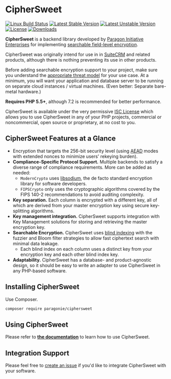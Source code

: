 # CipherSweet

[![Linux Build Status](https://travis-ci.org/paragonie/ciphersweet.svg?branch=master)](https://travis-ci.org/paragonie/ciphersweet)
[![Latest Stable Version](https://poser.pugx.org/paragonie/ciphersweet/v/stable)](https://packagist.org/packages/paragonie/ciphersweet)
[![Latest Unstable Version](https://poser.pugx.org/paragonie/ciphersweet/v/unstable)](https://packagist.org/packages/paragonie/ciphersweet)
[![License](https://poser.pugx.org/paragonie/ciphersweet/license)](https://packagist.org/packages/paragonie/ciphersweet)
[![Downloads](https://img.shields.io/packagist/dt/paragonie/ciphersweet.svg)](https://packagist.org/packages/paragonie/ciphersweet)

**CipherSweet** is a backend library developed by [Paragon Initiative Enterprises](https://paragonie.com)
for implementing [searchable field-level encryption](https://paragonie.com/blog/2017/05/building-searchable-encrypted-databases-with-php-and-sql).

CipherSweet was originally intend for use in in [SuiteCRM](https://github.com/salesagility/SuiteCRM)
and related products, although there is nothing preventing its use in other products.

Before adding searchable encryption support to your project, make sure you understand
the [appropriate threat model](https://adamcaudill.com/2016/07/20/threat-modeling-for-applications/)
for your use case. At a minimum, you will want your application and database
server to be running on separate cloud instances / virtual machines.
(Even better: Separate bare-metal hardware.)

**Requires PHP 5.5+**, although 7.2 is recommended for better performance.

CipherSweet is available under the very permissive [ISC License](https://github.com/paragonie/ciphersweet/blob/master/LICENSE)
which allows you to use CipherSweet in any of your PHP projects, commercial
or noncommercial, open source or proprietary, at no cost to you.

## CipherSweet Features at a Glance

* Encryption that targets the 256-bit security level
  (using [AEAD](https://tonyarcieri.com/all-the-crypto-code-youve-ever-written-is-probably-broken) modes
  with extended nonces to minimize users' rekeying burden).
* **Compliance-Specific Protocol Support.** Multiple backends to satisfy a
  diverse range of compliance requirements. More can be added as needed:
  * `ModernCrypto` uses [libsodium](https://download.libsodium.org/doc/), the de
    facto standard encryption library for software developers.
  * `FIPSCrypto` only uses the cryptographic algorithms covered by the
    FIPS 140-2 recommendations to avoid auditing complexity.
* **Key separation.** Each column is encrypted with a different key, all of which are derived from
  your master encryption key using secure key-splitting algorithms.
* **Key management integration.** CipherSweet supports integration with Key
  Management solutions for storing and retrieving the master encryption key.
* **Searchable Encryption.** CipherSweet uses
  [blind indexing](https://paragonie.com/blog/2017/05/building-searchable-encrypted-databases-with-php-and-sql#solution-literal-search)
  with the fuzzier and Bloom filter strategies to allow fast ciphertext search
  with minimal data leakage. 
  * Each blind index on each column uses a distinct key from your encryption key
    and each other blind index key.
* **Adaptability.** CipherSweet has a database- and product-agnostic design, so
  it should be easy to write an adapter to use CipherSweet in any PHP-based
  software.

## Installing CipherSweet

Use Composer.

```bash
composer require paragonie/ciphersweet
```

## Using CipherSweet

Please refer to **[the documentation](https://github.com/paragonie/ciphersweet/tree/master/docs)**
to learn how to use CipherSweet.

## Integration Support

Please feel free to [create an issue](https://github.com/paragonie/ciphersweet/issues/new)
if you'd like to integrate CipherSweet with your software.
